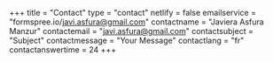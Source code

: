 +++
title = "Contact"
type = "contact"
netlify = false
emailservice = "formspree.io/javi.asfura@gmail.com"
contactname = "Javiera Asfura Manzur"
contactemail = "javi.asfura@gmail.com"
contactsubject = "Subject"
contactmessage = "Your Message"
contactlang = "fr"
contactanswertime = 24
+++
